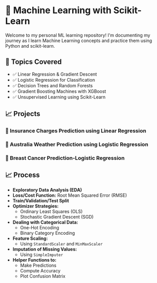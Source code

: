 # 🧠 Machine Learning with Scikit-Learn

Welcome to my personal ML learning repository! I'm documenting my journey as I learn Machine Learning concepts and practice them using Python and scikit-learn.

## 📌 Topics Covered
- ✅ Linear Regression & Gradient Descent
- ✅  Logistic Regression for Classification
- ✅  Decision Trees and Random Forests
- ✅ Gradient Boosting Machines with XGBoost
- ✅ Unsupervised Learning using Scikit-Learn

## 📈  Projects
### 🔸 Insurance Charges Prediction using Linear Regression
### 🔸 Australia Weather Prediction using Logistic Regression
### 🔸 Breast Cancer Prediction-Logistic Regression

## 📈  Process
- **Exploratory Data Analysis (EDA)**
- **Loss/Cost Function:** Root Mean Squared Error (RMSE)
- **Train/Validation/Test Split**
- **Optimizer Strategies:**
  - Ordinary Least Squares (OLS)
  - Stochastic Gradient Descent (SGD)
- **Dealing with Categorical Data:**
  - One-Hot Encoding
  - Binary Category Encoding
- **Feature Scaling:**
  - Using `StandardScaler` and `MinMaxScaler`
- **Imputation of Missing Values:**
  - Using `SimpleImputer`  
- **Helper Functions to:**
  - Make Predictions
  - Compute Accuracy
  - Plot Confusion Matrix


